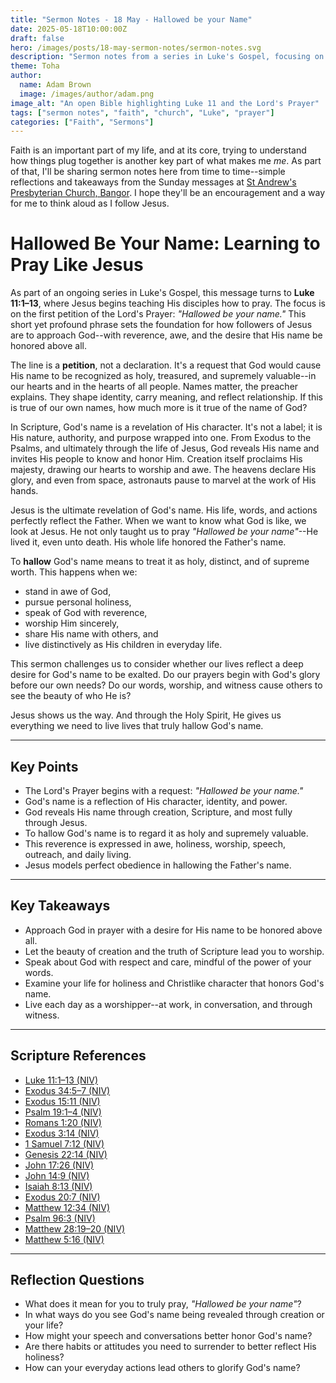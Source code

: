 ```yaml
---
title: "Sermon Notes - 18 May - Hallowed be your Name"
date: 2025-05-18T10:00:00Z
draft: false
hero: /images/posts/18-may-sermon-notes/sermon-notes.svg
description: "Sermon notes from a series in Luke's Gospel, focusing on what it means to 'hallow' God's Name and live it out daily."
theme: Toha
author:
  name: Adam Brown
  image: /images/author/adam.png
image_alt: "An open Bible highlighting Luke 11 and the Lord's Prayer"
tags: ["sermon notes", "faith", "church", "Luke", "prayer"]
categories: ["Faith", "Sermons"]
---
```


Faith is an important part of my life, and at its core, trying to understand how things plug together is another key part of what makes me *me*. As part of that, I'll be sharing sermon notes here from time to time--simple reflections and takeaways from the Sunday messages at [St Andrew's Presbyterian Church, Bangor](https://standrewsbangor.org.uk). I hope they'll be an encouragement and a way for me to think aloud as I follow Jesus.

# Hallowed Be Your Name: Learning to Pray Like Jesus

As part of an ongoing series in Luke's Gospel, this message turns to **Luke 11:1–13**, where Jesus begins teaching His disciples how to pray. The focus is on the first petition of the Lord's Prayer: *"Hallowed be your name."* This short yet profound phrase sets the foundation for how followers of Jesus are to approach God--with reverence, awe, and the desire that His name be honored above all.


The line is a **petition**, not a declaration. It's a request that God would cause His name to be recognized as holy, treasured, and supremely valuable--in our hearts and in the hearts of all people. Names matter, the preacher explains. They shape identity, carry meaning, and reflect relationship. If this is true of our own names, how much more is it true of the name of God?

In Scripture, God's name is a revelation of His character. It's not a label; it is His nature, authority, and purpose wrapped into one. From Exodus to the Psalms, and ultimately through the life of Jesus, God reveals His name and invites His people to know and honor Him. Creation itself proclaims His majesty, drawing our hearts to worship and awe. The heavens declare His glory, and even from space, astronauts pause to marvel at the work of His hands.

Jesus is the ultimate revelation of God's name. His life, words, and actions perfectly reflect the Father. When we want to know what God is like, we look at Jesus. He not only taught us to pray *"Hallowed be your name"*--He lived it, even unto death. His whole life honored the Father's name.

To **hallow** God's name means to treat it as holy, distinct, and of supreme worth. This happens when we:  
- stand in awe of God,  
- pursue personal holiness,  
- speak of God with reverence,  
- worship Him sincerely,  
- share His name with others, and  
- live distinctively as His children in everyday life.

This sermon challenges us to consider whether our lives reflect a deep desire for God's name to be exalted. Do our prayers begin with God's glory before our own needs? Do our words, worship, and witness cause others to see the beauty of who He is?

Jesus shows us the way. And through the Holy Spirit, He gives us everything we need to live lives that truly hallow God's name.

---

## Key Points
- The Lord's Prayer begins with a request: *"Hallowed be your name."*
- God's name is a reflection of His character, identity, and power.
- God reveals His name through creation, Scripture, and most fully through Jesus.
- To hallow God's name is to regard it as holy and supremely valuable.
- This reverence is expressed in awe, holiness, worship, speech, outreach, and daily living.
- Jesus models perfect obedience in hallowing the Father's name.

---

## Key Takeaways
- Approach God in prayer with a desire for His name to be honored above all.
- Let the beauty of creation and the truth of Scripture lead you to worship.
- Speak about God with respect and care, mindful of the power of your words.
- Examine your life for holiness and Christlike character that honors God's name.
- Live each day as a worshipper--at work, in conversation, and through witness.

---

## Scripture References
- [Luke 11:1–13 (NIV)](https://www.biblegateway.com/passage/?search=Luke+11%3A1-13&version=NIV)  
- [Exodus 34:5–7 (NIV)](https://www.biblegateway.com/passage/?search=Exodus+34%3A5-7&version=NIV)  
- [Exodus 15:11 (NIV)](https://www.biblegateway.com/passage/?search=Exodus+15%3A11&version=NIV)  
- [Psalm 19:1–4 (NIV)](https://www.biblegateway.com/passage/?search=Psalm+19%3A1-4&version=NIV)  
- [Romans 1:20 (NIV)](https://www.biblegateway.com/passage/?search=Romans+1%3A20&version=NIV)  
- [Exodus 3:14 (NIV)](https://www.biblegateway.com/passage/?search=Exodus+3%3A14&version=NIV)  
- [1 Samuel 7:12 (NIV)](https://www.biblegateway.com/passage/?search=1+Samuel+7%3A12&version=NIV)  
- [Genesis 22:14 (NIV)](https://www.biblegateway.com/passage/?search=Genesis+22%3A14&version=NIV)  
- [John 17:26 (NIV)](https://www.biblegateway.com/passage/?search=John+17%3A26&version=NIV)  
- [John 14:9 (NIV)](https://www.biblegateway.com/passage/?search=John+14%3A9&version=NIV)  
- [Isaiah 8:13 (NIV)](https://www.biblegateway.com/passage/?search=Isaiah+8%3A13&version=NIV)  
- [Exodus 20:7 (NIV)](https://www.biblegateway.com/passage/?search=Exodus+20%3A7&version=NIV)  
- [Matthew 12:34 (NIV)](https://www.biblegateway.com/passage/?search=Matthew+12%3A34&version=NIV)  
- [Psalm 96:3 (NIV)](https://www.biblegateway.com/passage/?search=Psalm+96%3A3&version=NIV)  
- [Matthew 28:19–20 (NIV)](https://www.biblegateway.com/passage/?search=Matthew+28%3A19-20&version=NIV)  
- [Matthew 5:16 (NIV)](https://www.biblegateway.com/passage/?search=Matthew+5%3A16&version=NIV)

---

## Reflection Questions
- What does it mean for you to truly pray, *"Hallowed be your name"*?
- In what ways do you see God's name being revealed through creation or your life?
- How might your speech and conversations better honor God's name?
- Are there habits or attitudes you need to surrender to better reflect His holiness?
- How can your everyday actions lead others to glorify God's name?